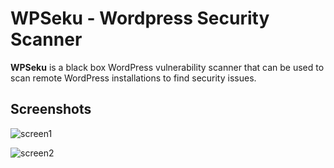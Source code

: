 # WPSeku - Wordpress Security Scanner

__WPSeku__ is a black box WordPress vulnerability scanner that can be used to scan remote WordPress installations to find security issues.


## Screenshots

![screen1](https://i.imgur.com/VrkQnQp.png)

![screen2](https://i.imgur.com/R1uF4H7.png)
